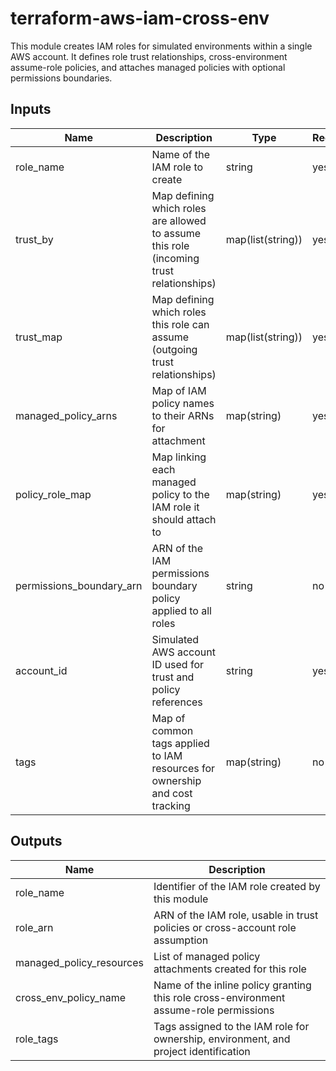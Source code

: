# terraform-aws-iam-cross-env

This module creates IAM roles for simulated environments within a single AWS account.
It defines role trust relationships, cross-environment assume-role policies, and attaches managed policies with optional permissions boundaries.

## Inputs

| Name                     | Description                                                                                  | Type               | Required |
| ------------------------ | -------------------------------------------------------------------------------------------- | ------------------ | -------- |
| role_name                | Name of the IAM role to create                                                               | string             | yes      |
| trust_by                 | Map defining which roles are allowed to assume this role (incoming trust relationships)      | map(list(string))  | yes      |
| trust_map                | Map defining which roles this role can assume (outgoing trust relationships)                 | map(list(string))  | yes      |
| managed_policy_arns      | Map of IAM policy names to their ARNs for attachment                                         | map(string)        | yes      |
| policy_role_map          | Map linking each managed policy to the IAM role it should attach to                          | map(string)        | yes      |
| permissions_boundary_arn | ARN of the IAM permissions boundary policy applied to all roles                              | string             | no       |
| account_id               | Simulated AWS account ID used for trust and policy references                                | string             | yes      |
| tags                     | Map of common tags applied to IAM resources for ownership and cost tracking                  | map(string)        | no       |

## Outputs

| Name                     | Description                                                                                     |
| ------------------------ | ----------------------------------------------------------------------------------------------- |
| role_name                | Identifier of the IAM role created by this module                                               |
| role_arn                 | ARN of the IAM role, usable in trust policies or cross-account role assumption                  |
| managed_policy_resources | List of managed policy attachments created for this role                                        |
| cross_env_policy_name    | Name of the inline policy granting this role cross-environment assume-role permissions           |
| role_tags                | Tags assigned to the IAM role for ownership, environment, and project identification            |
